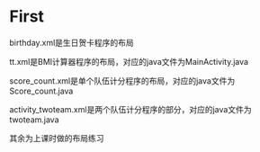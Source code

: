 # First
birthday.xml是生日贺卡程序的布局  

tt.xml是BMI计算器程序的布局，对应的java文件为MainActivity.java  

score_count.xml是单个队伍计分程序的布局，对应的java文件为Score_count.java  

activity_twoteam.xml是两个队伍计分程序的部分，对应的java文件为twoteam.java  

其余为上课时做的布局练习
